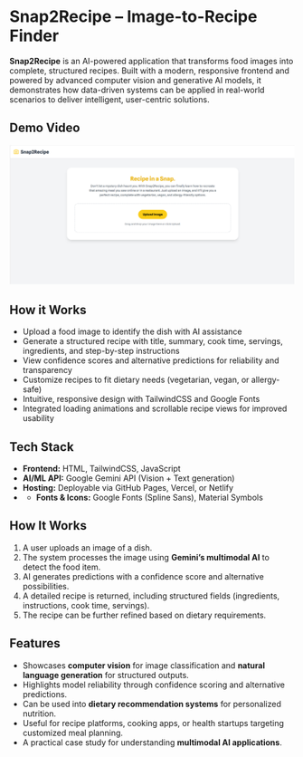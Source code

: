 # Snap2Recipe – Image-to-Recipe Finder

**Snap2Recipe** is an AI-powered application that transforms food images into complete, structured recipes. Built with a modern, responsive frontend and powered by advanced computer vision and generative AI models, it demonstrates how data-driven systems can be applied in real-world scenarios to deliver intelligent, user-centric solutions.

## Demo Video
[![Watch the demo](Snap2Recipe.png)](Snap2Recipe%20Video.mp4)

## How it Works

* Upload a food image to identify the dish with AI assistance
* Generate a structured recipe with title, summary, cook time, servings, ingredients, and step-by-step instructions
* View confidence scores and alternative predictions for reliability and transparency
* Customize recipes to fit dietary needs (vegetarian, vegan, or allergy-safe)
* Intuitive, responsive design with TailwindCSS and Google Fonts
* Integrated loading animations and scrollable recipe views for improved usability


## Tech Stack

* **Frontend:** HTML, TailwindCSS, JavaScript
* **AI/ML API:** Google Gemini API (Vision + Text generation)
* **Hosting:** Deployable via GitHub Pages, Vercel, or Netlify
* * **Fonts & Icons:** Google Fonts (Spline Sans), Material Symbols


## How It Works

1. A user uploads an image of a dish.
2. The system processes the image using **Gemini’s multimodal AI** to detect the food item.
3. AI generates predictions with a confidence score and alternative possibilities.
4. A detailed recipe is returned, including structured fields (ingredients, instructions, cook time, servings).
5. The recipe can be further refined based on dietary requirements.


## Features

* Showcases **computer vision** for image classification and **natural language generation** for structured outputs.
* Highlights model reliability through confidence scoring and alternative predictions.
* Can be used into **dietary recommendation systems** for personalized nutrition.
* Useful for recipe platforms, cooking apps, or health startups targeting customized meal planning.
* A practical case study for understanding **multimodal AI applications**.


